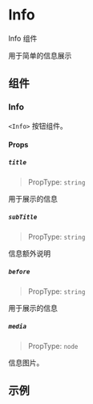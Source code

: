# Info

Info  组件

用于简单的信息展示

## 组件

### Info

`<Info>` 按钮组件。

#### Props

##### `title`

> PropType: `string`

用于展示的信息

##### `subTitle`

> PropType: `string`

信息额外说明

##### `before`

> PropType: `string`

用于展示的信息

##### `media`

> PropType: `node`

信息图片。

## 示例
